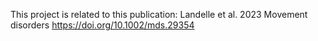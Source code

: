 This project is related to this publication: Landelle et al. 2023 Movement disorders
 https://doi.org/10.1002/mds.29354
